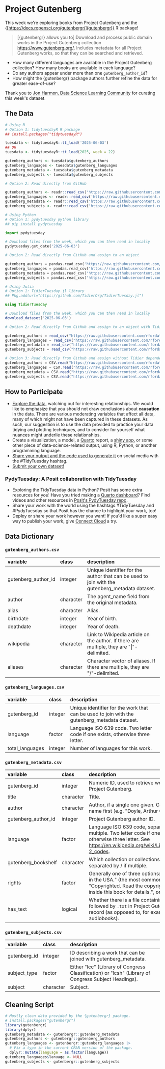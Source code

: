 # Project Gutenberg

This week we're exploring books from Project Gutenberg and the {[https://docs.ropensci.org/gutenbergr/](gutenbergr)} R package!

> [{gutenbergr} allows you to] Download and process public domain works in the 
> Project Gutenberg collection <https://www.gutenberg.org/>. Includes metadata 
> for all Project Gutenberg works, so that they can be searched and retrieved.

- How many different languages are available in the Project Gutenberg collection? How many books are available in each language?
- Do any authors appear under more than one `gutenberg_author_id`?
- How might the {gutenbergr} package authors further refine the data for greater ease-of-use?

Thank you to [Jon Harmon, Data Science Learning Community](https://github.com/jonthegeek) for curating this week's dataset.

## The Data

```r
# Using R
# Option 1: tidytuesdayR R package 
## install.packages("tidytuesdayR")

tuesdata <- tidytuesdayR::tt_load('2025-06-03')
## OR
tuesdata <- tidytuesdayR::tt_load(2025, week = 22)

gutenberg_authors <- tuesdata$gutenberg_authors
gutenberg_languages <- tuesdata$gutenberg_languages
gutenberg_metadata <- tuesdata$gutenberg_metadata
gutenberg_subjects <- tuesdata$gutenberg_subjects

# Option 2: Read directly from GitHub

gutenberg_authors <- readr::read_csv('https://raw.githubusercontent.com/rfordatascience/tidytuesday/main/data/2025/2025-06-03/gutenberg_authors.csv')
gutenberg_languages <- readr::read_csv('https://raw.githubusercontent.com/rfordatascience/tidytuesday/main/data/2025/2025-06-03/gutenberg_languages.csv')
gutenberg_metadata <- readr::read_csv('https://raw.githubusercontent.com/rfordatascience/tidytuesday/main/data/2025/2025-06-03/gutenberg_metadata.csv')
gutenberg_subjects <- readr::read_csv('https://raw.githubusercontent.com/rfordatascience/tidytuesday/main/data/2025/2025-06-03/gutenberg_subjects.csv')
```

```python
# Using Python
# Option 1: pydytuesday python library
## pip install pydytuesday

import pydytuesday

# Download files from the week, which you can then read in locally
pydytuesday.get_date('2025-06-03')

# Option 2: Read directly from GitHub and assign to an object

gutenberg_authors = pandas.read_csv('https://raw.githubusercontent.com/rfordatascience/tidytuesday/main/data/2025/2025-06-03/gutenberg_authors.csv')
gutenberg_languages = pandas.read_csv('https://raw.githubusercontent.com/rfordatascience/tidytuesday/main/data/2025/2025-06-03/gutenberg_languages.csv')
gutenberg_metadata = pandas.read_csv('https://raw.githubusercontent.com/rfordatascience/tidytuesday/main/data/2025/2025-06-03/gutenberg_metadata.csv')
gutenberg_subjects = pandas.read_csv('https://raw.githubusercontent.com/rfordatascience/tidytuesday/main/data/2025/2025-06-03/gutenberg_subjects.csv')
```

```julia
# Using Julia
# Option 1: TidierTuesday.jl library
## Pkg.add(url="https://github.com/TidierOrg/TidierTuesday.jl")

using TidierTuesday

# Download files from the week, which you can then read in locally
download_dataset('2025-06-03')

# Option 2: Read directly from GitHub and assign to an object with TidierFiles

gutenberg_authors = read_csv("https://raw.githubusercontent.com/rfordatascience/tidytuesday/main/data/2025/2025-06-03/gutenberg_authors.csv")
gutenberg_languages = read_csv("https://raw.githubusercontent.com/rfordatascience/tidytuesday/main/data/2025/2025-06-03/gutenberg_languages.csv")
gutenberg_metadata = read_csv("https://raw.githubusercontent.com/rfordatascience/tidytuesday/main/data/2025/2025-06-03/gutenberg_metadata.csv")
gutenberg_subjects = read_csv("https://raw.githubusercontent.com/rfordatascience/tidytuesday/main/data/2025/2025-06-03/gutenberg_subjects.csv")

# Option 3: Read directly from Github and assign without Tidier dependencies
gutenberg_authors = CSV.read("https://raw.githubusercontent.com/rfordatascience/tidytuesday/main/data/2025/2025-06-03/gutenberg_authors.csv", DataFrame)
gutenberg_languages = CSV.read("https://raw.githubusercontent.com/rfordatascience/tidytuesday/main/data/2025/2025-06-03/gutenberg_languages.csv", DataFrame)
gutenberg_metadata = CSV.read("https://raw.githubusercontent.com/rfordatascience/tidytuesday/main/data/2025/2025-06-03/gutenberg_metadata.csv", DataFrame)
gutenberg_subjects = CSV.read("https://raw.githubusercontent.com/rfordatascience/tidytuesday/main/data/2025/2025-06-03/gutenberg_subjects.csv", DataFrame)
```


## How to Participate

- [Explore the data](https://r4ds.hadley.nz/), watching out for interesting relationships. We would like to emphasize that you should not draw conclusions about **causation** in the data. There are various moderating variables that affect all data, many of which might not have been captured in these datasets. As such, our suggestion is to use the data provided to practice your data tidying and plotting techniques, and to consider for yourself what nuances might underlie these relationships.
- Create a visualization, a model, a [Quarto](https://quarto.org/) report, a [shiny app](https://shiny.posit.co/), or some other piece of data-science-related output, using R, Python, or another programming language.
- [Share your output and the code used to generate it](../../../sharing.md) on social media with the #TidyTuesday hashtag.
- [Submit your own dataset!](../../../pr_instructions.md)

### PydyTuesday: A Posit collaboration with TidyTuesday

- Exploring the TidyTuesday data in Python? Posit has some extra resources for you! Have you tried making a [Quarto dashboard](https://quarto.org/docs/dashboards/)? Find videos and other resources in [Posit's PydyTuesday repo](https://github.com/posit-dev/python-tidytuesday-challenge).
- Share your work with the world using the hashtags #TidyTuesday and #PydyTuesday so that Posit has the chance to highlight your work, too!
- Deploy or share your work however you want! If you'd like a super easy way to publish your work, give [Connect Cloud](https://connect.posit.cloud/) a try.


## Data Dictionary

### `gutenberg_authors.csv`

|variable            |class     |description                           |
|:-------------------|:---------|:-------------------------------------|
|gutenberg_author_id |integer   |Unique identifier for the author that can be used to join with the gutenberg_metadata dataset. |
|author              |character |The agent_name field from the original metadata. |
|alias               |character |Alias. |
|birthdate           |integer   |Year of birth. |
|deathdate           |integer   |Year of death. |
|wikipedia           |character |Link to Wikipedia article on the author. If there are multiple, they are "\|"-delimited. |
|aliases             |character |Character vector of aliases. If there are multiple, they are "/"-delimited. |

### `gutenberg_languages.csv`

|variable        |class         |description                           |
|:---------------|:-------------|:-------------------------------------|
|gutenberg_id    |integer       |Unique identifier for the work that can be used to join with the gutenberg_metadata dataset. |
|language        |factor        |Language ISO 639 code. Two letter code if one exists, otherwise three letter. |
|total_languages |integer       |Number of languages for this work. |

### `gutenberg_metadata.csv`

|variable            |class         |description                           |
|:-------------------|:-------------|:-------------------------------------|
|gutenberg_id        |integer       |Numeric ID, used to retrieve works from Project Gutenberg. |
|title               |character     |Title. |
|author              |character     |Author, if a single one given. Given as last name first (e.g. "Doyle, Arthur Conan"). |
|gutenberg_author_id |integer       |Project Gutenberg author ID. |
|language            |factor        |Language ISO 639 code, separated by / if multiple. Two letter code if one exists, otherwise three letter. See https://en.wikipedia.org/wiki/List_of_ISO_639-2_codes. |
|gutenberg_bookshelf |character     |Which collection or collections this is found in, separated by / if multiple. |
|rights              |factor        |Generally one of three options: "Public domain in the USA." (the most common by far), "Copyrighted. Read the copyright notice inside this book for details.", or "None". |
|has_text            |logical       |Whether there is a file containing digits followed by `.txt` in Project Gutenberg for this record (as opposed to, for example, audiobooks). |

### `gutenberg_subjects.csv`

|variable     |class         |description                           |
|:------------|:-------------|:-------------------------------------|
|gutenberg_id |integer       |ID describing a work that can be joined with gutenberg_metadata. |
|subject_type |factor        |Either "lcc" (Library of Congress Classification) or "lcsh" (Library of Congress Subject Headings). |
|subject      |character     |Subject. |

## Cleaning Script

```r
# Mostly clean data provided by the {gutenbergr} package.
# install.packages("gutenbergr")
library(gutenbergr)
library(dplyr)
gutenberg_metadata <- gutenbergr::gutenberg_metadata
gutenberg_authors <- gutenbergr::gutenberg_authors
gutenberg_languages <- gutenbergr::gutenberg_languages |>
  # Fix a typo in the current CRAN version of the package.
  dplyr::mutate(language = as.factor(language))
gutenberg_languages$lanuage <- NULL
gutenberg_subjects <- gutenbergr::gutenberg_subjects

```
